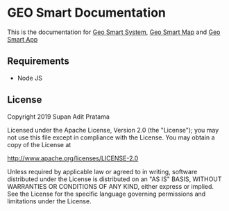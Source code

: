 # GEO Smart Documentation
This is the documentation for [Geo Smart System](https://github.com/supanadit/geosmartsystem), [Geo Smart Map](https://github.com/supanadit/geosmartmap) and 
[Geo Smart App](https://github.com/supanadit/geosmartapp)

## Requirements
- Node JS

## License
Copyright 2019 Supan Adit Pratama

Licensed under the Apache License, Version 2.0 (the "License");
you may not use this file except in compliance with the License.
You may obtain a copy of the License at

 http://www.apache.org/licenses/LICENSE-2.0

Unless required by applicable law or agreed to in writing, software
distributed under the License is distributed on an "AS IS" BASIS,
WITHOUT WARRANTIES OR CONDITIONS OF ANY KIND, either express or implied.
See the License for the specific language governing permissions and
limitations under the License.
